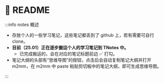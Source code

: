 # 👀 README

:::info notes 概述

- 存放个人的一些学习笔记，这些笔记都丢到了 github 上，若有需要可自行 clone。
- **目前（25.01）正在逐步搬运个人的学习笔记到 TNotes 中。**
  - 已完成搬运的，会在对应的笔记标题前边 ✅ 打勾。
- 笔记大纲的头部有“思维导图”的按钮，点击后会自动复制笔记大纲并打开 m2mm，在 m2mm 中 paste 粘贴剪切板中的笔记大纲，即可生成思维导图。

:::
